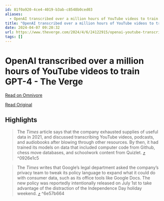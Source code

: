 ```yaml
---
id: 81f0a920-4ce4-4019-b3ab-c8548b0ced03
aliases:
  - OpenAI transcribed over a million hours of YouTube videos to train GPT-4 - The Verge
title: "OpenAI transcribed over a million hours of YouTube videos to train GPT-4 - The Verge"
date: 2024-04-07 09:20:32
url: https://www.theverge.com/2024/4/6/24122915/openai-youtube-transcripts-gpt-4-training-data-google
tags: []
---
```


# OpenAI transcribed over a million hours of YouTube videos to train GPT-4 - The Verge

[Read on Omnivore](https://omnivore.app/me/open-ai-transcribed-over-a-million-hours-of-you-tube-videos-to-t-18eb7a51410)

[Read Original](https://www.theverge.com/2024/4/6/24122915/openai-youtube-transcripts-gpt-4-training-data-google)

## Highlights

> The _Times_ article says that the company exhausted supplies of useful data in 2021, and discussed transcribing YouTube videos, podcasts, and audiobooks after blowing through other resources. By then, it had trained its models on data that included computer code from Github, chess move databases, and schoolwork content from Quizlet. [⤴️](https://omnivore.app/me/open-ai-transcribed-over-a-million-hours-of-you-tube-videos-to-t-18eb7a51410#0926e1c5-809e-4061-ba7a-9bce3f667310)  ^0926e1c5

> The _Times_ writes that Google’s legal department asked the company’s privacy team to tweak its policy language to expand what it could do with consumer data, such as its office tools like Google Docs. The new policy was reportedly intentionally released on July 1st to take advantage of the distraction of the Independence Day holiday weekend. [⤴️](https://omnivore.app/me/open-ai-transcribed-over-a-million-hours-of-you-tube-videos-to-t-18eb7a51410#6e57b664-140d-4949-a758-f009432bdca9)  ^6e57b664

